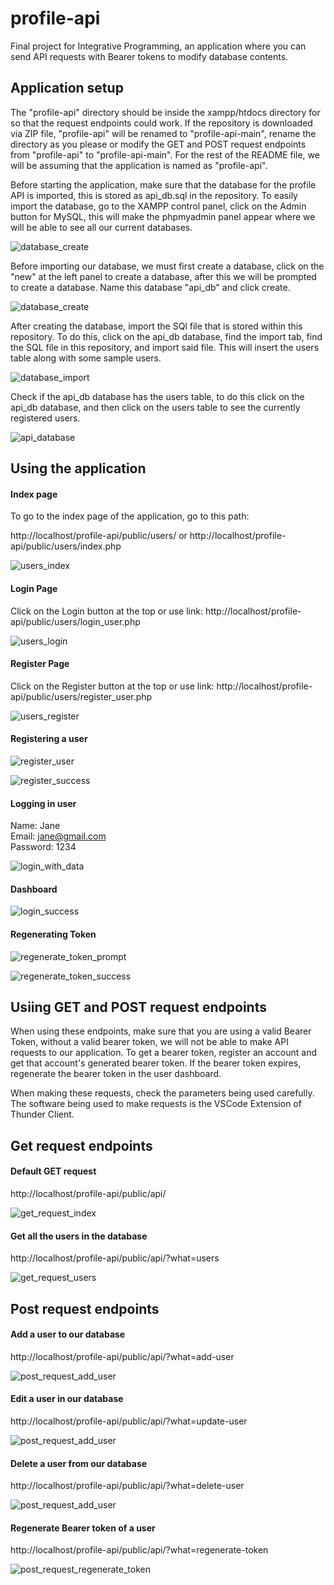 # profile-api
Final project for Integrative Programming, an application where you can send 
API requests with Bearer tokens to modify database contents.

## Application setup
The "profile-api" directory should be inside the xampp/htdocs directory for so
that the request endpoints could work. If the repository is downloaded via ZIP
file, "profile-api" will be renamed to "profile-api-main", rename the directory 
as you please or modify the GET and POST request endpoints from "profile-api" 
to "profile-api-main". For the rest of the README file, we will be assuming 
that the application is named as "profile-api".

Before starting the application, make sure that the database for the profile 
API is imported, this is stored as api_db.sql in the repository. To easily 
import the database, go to the XAMPP control panel, click on the Admin button
for MySQL, this will make the phpmyadmin panel appear where we will be able to
see all our current databases.

![database_create](readme_photos/php_my_admin_dashboard.png)

Before importing our database, we must first create a database, click on the 
"new" at the left panel to create a database, after this we will be prompted to
create a database. Name this database "api_db" and click create.

![database_create](readme_photos/database_create.jpg)

After creating the database, import the SQl file that is stored within this
repository. To do this, click on the api_db database, find the import tab, find
the SQL file in this repository, and import said file. This will insert the 
users table along with some sample users.

![database_import](readme_photos/database_import.png)

Check if the api_db database has the users table, to do this click on the 
api_db database, and then click on the users table to see the currently 
registered users.

![api_database](readme_photos/api_database.png)

## Using the application

#### Index page

To go to the index page of the application, go to this path:

http://localhost/profile-api/public/users/ 
or 
http://localhost/profile-api/public/users/index.php

![users_index](readme_photos/users_index.png)

#### Login Page

Click on the Login button at the top or use link:
http://localhost/profile-api/public/users/login_user.php

![users_login](readme_photos/users_login.png)

#### Register Page

Click on the Register button at the top or use link:
http://localhost/profile-api/public/users/register_user.php

![users_register](readme_photos/users_register.png)

#### Registering a user

![register_user](readme_photos/registering_user.png)

![register_success](readme_photos/register_success.png)

#### Logging in user

Name: Jane
<br>
Email: jane@gmail.com
<br>
Password: 1234

![login_with_data](readme_photos/login_with_data.png)

#### Dashboard

![login_success](readme_photos/login_success.png)

#### Regenerating Token

![regenerate_token_prompt](readme_photos/regenerate_token_prompt.png)

![regenerate_token_success](readme_photos/regenerate_token_success.png)

## Usiing GET and POST request endpoints

When using these endpoints, make sure that you are using a valid Bearer Token,
without a valid bearer token, we will not be able to make API requests to our
application. To get a bearer token, register an account and get that account's
generated bearer token. If the bearer token expires, regenerate the bearer 
token in the user dashboard.

When making these requests, check the parameters being used carefully. The 
software being used to make requests is the VSCode Extension of Thunder Client.

## Get request endpoints

#### Default GET request
http://localhost/profile-api/public/api/

![get_request_index](readme_photos/get_request_index.png)

#### Get all the users in the database
http://localhost/profile-api/public/api/?what=users

![get_request_users](readme_photos/get_request_users.png)

## Post request endpoints

#### Add a user to our database
http://localhost/profile-api/public/api/?what=add-user

![post_request_add_user](readme_photos/post_request_add_user.png)

#### Edit a user in our database
http://localhost/profile-api/public/api/?what=update-user

![post_request_add_user](readme_photos/post_request_edit_user.png)

#### Delete a user from our database
http://localhost/profile-api/public/api/?what=delete-user

![post_request_add_user](readme_photos/post_request_delete_user.png)

#### Regenerate Bearer token of a user
http://localhost/profile-api/public/api/?what=regenerate-token

![post_request_regenerate_token](readme_photos/post_request_regenerate_token.png)